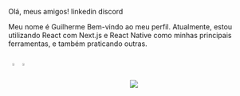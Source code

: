 Olá, meus amigos!
linkedin
discord

Meu nome é Guilherme
Bem-vindo ao meu perfil. Atualmente, estou utilizando React com Next.js e React Native como minhas principais ferramentas, e também praticando outras.

<br>
<div align="center" style="display: flex">
  <a href="https://github.com/GuilhermeNotFound404">
    <img width="49%" align="center" src="https://github-readme-stats-guilhermenotfound404.vercel.app/api?username=GuilhermeNotFound404&show_icons=true&theme=omni&count_private=true&hide_border=true&border_radius=32&bg_color=45,483C67,191622" />
  </a>
  <a>
    <img width="49%" align="center" src="https://streak-stats.demolab.com/?user=GuilhermeNotFound404&theme=omni&hide_border=true&mode=weekly&background=45%2C483C67%2C191622&border_radius=32" />
  </a>
</div>
<p align="center">
  <img align="center" src="https://github-readme-stats-guilhermenotfound404.vercel.app/api/top-langs/?username=GuilhermeNotFound404&theme=omni&layout=compact&hide_border=true&border_radius=32&bg_color=45,483C67,191622" />
</p>
<!-- ![perfil]
![linguagens] -->
<!-- [perfil]: https://github-readme-stats-guilhermenotfound404.vercel.app/api?username=GuilhermeNotFound404&show_icons=true&theme=omni&count_private=true&hide_border=true
[linguagens]: https://github-readme-stats-guilhermenotfound404.vercel.app/api/top-langs/?username=GuilhermeNotFound404&theme=omni&layout=compact&hide_border=true
 -->
